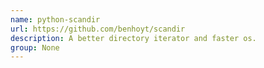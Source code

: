 ```yaml
---
name: python-scandir
url: https://github.com/benhoyt/scandir
description: A better directory iterator and faster os.
group: None
---
```

